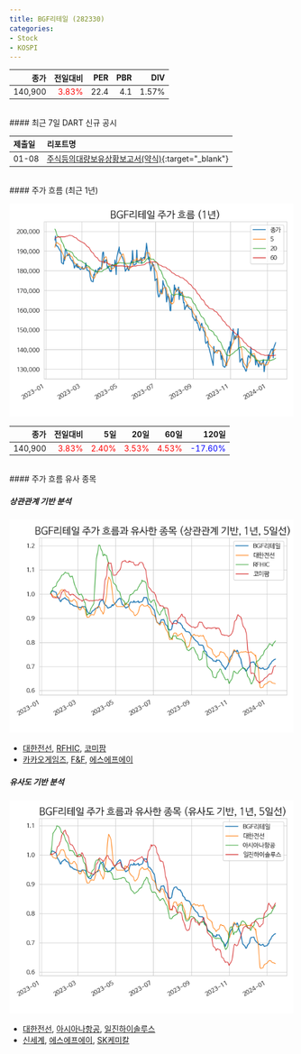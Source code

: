 ```yaml
---
title: BGF리테일 (282330)
categories:
- Stock
- KOSPI
---
```


|종가|전일대비|PER|PBR|DIV|
|---:|-------:|--:|--:|--:|
|140,900|<span style="color: red">3.83%</span>|22.4|4.1|1.57%|

<!-- more -->

<br>
#### 최근 7일 DART 신규 공시


|제출일|리포트명|
|:-----|:-------|
|01-08|[주식등의대량보유상황보고서(약식)](https://dart.fss.or.kr/dsaf001/main.do?rcpNo=20240108000184){:target="_blank"}|

<br>
#### 주가 흐름 (최근 1년)

![282330](/assets/images/stock/282330.png)

|종가|전일대비|5일|20일|60일|120일|
|---:|-------:|--:|---:|---:|----:|
|140,900|<span style="color: red">3.83%</span>|<span style="color: red">2.40%</span>|<span style="color: red">3.53%</span>|<span style="color: red">4.53%</span>|<span style="color: blue">-17.60%</span>|

<br>
#### 주가 흐름 유사 종목

##### 상관관계 기반 분석

![282330](/assets/images/stock/282330_corr.png)
- [대한전선](/001440/), [RFHIC](/218410/), [코미팜](/041960/)
- [카카오게임즈](/293490/), [F&F](/383220/), [에스에프에이](/056190/)

##### 유사도 기반 분석

![282330](/assets/images/stock/282330_sim.png)
- [대한전선](/001440/), [아시아나항공](/020560/), [일진하이솔루스](/271940/)
- [신세계](/004170/), [에스에프에이](/056190/), [SK케미칼](/285130/)